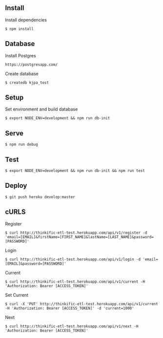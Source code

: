 ## Install

Install dependencies

    $ npm install

## Database

Install Postgres

    https://postgresapp.com/

Create database

    $ createdb kjpa_test

## Setup

Set environment and build database

    $ export NODE_ENV=development && npm run db-init

## Serve

    $ npm run debug

## Test

    $ export NODE_ENV=development && npm run db-init && npm run test

## Deploy

    $ git push heroku develop:master

## cURLS
Register

    $ curl http://thinkific-etl-test.herokuapp.com/api/v1/register -d 'email=[EMAIL]&firstName=[FIRST_NAME]&lastName=[LAST_NAME]&password=[PASSWORD]' 

Login

    $ curl http://thinkific-etl-test.herokuapp.com/api/v1/login -d 'email=[EMAIL]&password=[PASSWORD]'

Current

    $ curl http://thinkific-etl-test.herokuapp.com/api/v1/current -H 'Authorization: Bearer [ACCESS_TOKEN]'

Set Current

    $ curl -X 'PUT' http://thinkific-etl-test.herokuapp.com/api/v1/current -H 'Authorization: Bearer [ACCESS_TOKEN]' -d 'current=1000'

Next

    $ curl http://thinkific-etl-test.herokuapp.com/api/v1/next -H 'Authorization: Bearer [ACCESS_TOKEN]'